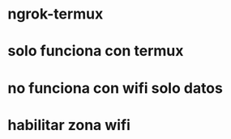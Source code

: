 # ngrok-termux
# solo funciona con termux
# no funciona con wifi solo datos 
# habilitar zona wifi 
